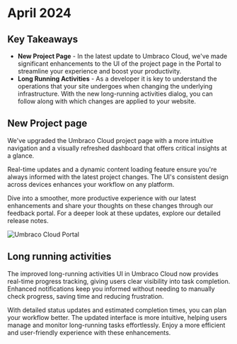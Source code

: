 # April 2024

## Key Takeaways

* **New Project Page** - In the latest update to Umbraco Cloud, we've made significant enhancements to the UI of the project page in the Portal to streamline your experience and boost your productivity.
* **Long Running Activities** - As a developer it is key to understand the operations that your site undergoes when changing the underlying infrastructure. With the new long-running activities dialog, you can follow along with which changes are applied to your website.

## New Project page

We've upgraded the Umbraco Cloud project page with a more intuitive navigation and a visually refreshed dashboard that offers critical insights at a glance.

Real-time updates and a dynamic content loading feature ensure you're always informed with the latest project changes. The UI's consistent design across devices enhances your workflow on any platform.

Dive into a smoother, more productive experience with our latest enhancements and share your thoughts on these changes through our feedback portal. For a deeper look at these updates, explore our detailed release notes.

![Umbraco Cloud Portal](../../overview-2024/images/new-cloud-portal.png)

## Long running activities

The improved long-running activities UI in Umbraco Cloud now provides real-time progress tracking, giving users clear visibility into task completion. Enhanced notifications keep you informed without needing to manually check progress, saving time and reducing frustration.

With detailed status updates and estimated completion times, you can plan your workflow better. The updated interface is more intuitive, helping users manage and monitor long-running tasks effortlessly. Enjoy a more efficient and user-friendly experience with these enhancements.
